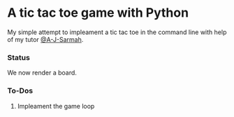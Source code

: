 # A tic tac toe game with Python
My simple attempt to impleament a tic tac toe in the command line with help of my tutor [@A-J-Sarmah](https://github.com/A-J-Sarmah).

### Status 
We now render a board.

### To-Dos
1. Impleament the game loop
